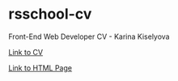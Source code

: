 # rsschool-cv
Front-End Web Developer CV - Karina Kiselyova

[Link to CV](https://Kimi-Toshiko.github.io/rsschool-cv/cv)

[Link to HTML Page](https://Kimi-Toshiko.github.io/rsschool-cv/)